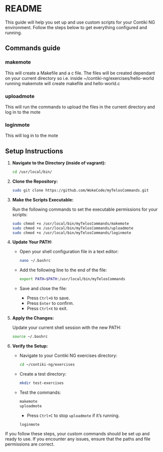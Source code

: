 # README

This guide will help you set up and use custom scripts for your Contiki NG environment. Follow the steps below to get everything configured and running.

## Commands guide
### makemote
This will create a Makefile and a c file. The files will be created dependant on your current directory so i.e. inside ~/contiki-ng/exercises/hello-world running makemote will create makefile and hello-world.c

### uploadmote
This will run the commands to upload the files in the current directory and log in to the mote

### loginmote
This will log in to the mote

## Setup Instructions

1. **Navigate to the Directory (inside of vagrant):**

    ```sh
    cd /usr/local/bin/
    ```

2. **Clone the Repository:**

    ```sh
    sudo git clone https://github.com/WokeCode/myTelosCommands.git
    ```

3. **Make the Scripts Executable:**

    Run the following commands to set the executable permissions for your scripts:

    ```sh
    sudo chmod +x /usr/local/bin/myTelosCommands/makemote
    sudo chmod +x /usr/local/bin/myTelosCommands/uploadmote
    sudo chmod +x /usr/local/bin/myTelosCommands/loginmote
    ```

4. **Update Your PATH:**

    - Open your shell configuration file in a text editor:

      ```sh
      nano ~/.bashrc
      ```

    - Add the following line to the end of the file:

      ```sh
      export PATH=$PATH:/usr/local/bin/myTelosCommands
      ```

    - Save and close the file:
      - Press `Ctrl+O` to save.
      - Press `Enter` to confirm.
      - Press `Ctrl+X` to exit.

5. **Apply the Changes:**

    Update your current shell session with the new PATH:

    ```sh
    source ~/.bashrc
    ```

6. **Verify the Setup:**

    - Navigate to your Contiki NG exercises directory:

      ```sh
      cd ~/contiki-ng/exercises
      ```

    - Create a test directory:

      ```sh
      mkdir test-exercises
      ```

    - Test the commands:

      ```sh
      makemote
      uploadmote
      ```

      - Press `Ctrl+C` to stop `uploadmote` if it’s running.

      ```sh
      loginmote
      ```

If you follow these steps, your custom commands should be set up and ready to use. If you encounter any issues, ensure that the paths and file permissions are correct.
